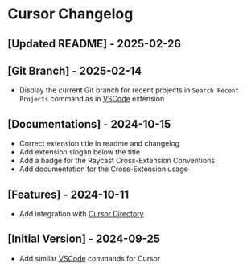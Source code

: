 # Cursor Changelog

## [Updated README] - 2025-02-26

## [Git Branch] - 2025-02-14

- Display the current Git branch for recent projects in `Search Recent Projects` command as in [VSCode](https://www.raycast.com/thomas/visual-studio-code) extension

## [Documentations] - 2024-10-15

- Correct extension title in readme and changelog
- Add extension slogan below the title
- Add a badge for the Raycast Cross-Extension Conventions
- Add documentation for the Cross-Extension usage

## [Features] - 2024-10-11

- Add integration with [Cursor Directory](https://www.raycast.com/escwxyz/cursor-directory)

## [Initial Version] - 2024-09-25

- Add similar [VSCode](https://www.raycast.com/thomas/visual-studio-code) commands for Cursor
